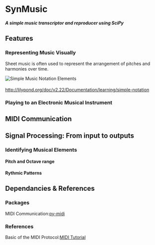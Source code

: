 # SynMusic
_**A simple music transcriptor and reproducer using SciPy**_
## Features

### Representing Music Visually 
Sheet music is often used to represent the arrangement of pitches and harmonies over time. 

![Simple Music Notation Elements](https://user-images.githubusercontent.com/20881669/199398114-b406ef6f-548c-4a37-99ca-99a2b33f67b5.png)

#### 
http://lilypond.org/doc/v2.22/Documentation/learning/simple-notation

### Playing to an Electronic Musical Instrument
## MIDI Communication

## Signal Processing: From input to outputs
### Identifying Musical Elements
#### Pitch and Octave range
#### Rythmic Patterns
#### 

## Dependancies & References
### Packages 
MIDI Communication:[py-midi](https://pypi.org/project/py-midi/)
### References
Basic of the MIDI Protocol:[MIDI Tutorial](https://www.cs.cmu.edu/~music/cmsip/readings/MIDI%20tutorial%20for%20programmers.html) 
